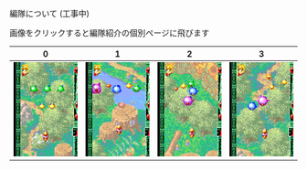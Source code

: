 編隊について (工事中)  

画像をクリックすると編隊紹介の個別ページに飛びます

| 0 | 1 | 2 | 3 | 
| ---  |--- | --- | --- |  
| [![test](media/png/form00thumb.png)](00.md) | [![test](media/png/form01thumb.png)](01.md) | [![test](media/png/form02thumb.png)](02.md) | [![test](media/png/form03thumb.png)](03.md) |
